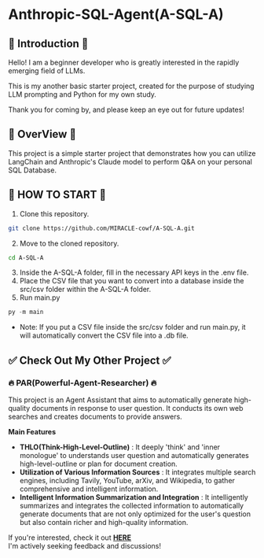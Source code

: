# Anthropic-SQL-Agent(A-SQL-A)

## 👋 Introduction 👋  
Hello! I am a beginner developer who is greatly interested in the rapidly emerging field of LLMs.

This is my another basic starter project, created for the purpose of studying LLM prompting and Python for my own study.

Thank you for coming by, and please keep an eye out for future updates!

## 🌠 OverView 🌠
This project is a simple starter project that demonstrates how you can utilize LangChain and Anthropic's Claude model to perform Q&A on your personal SQL Database.

## 🚀 HOW TO START 🚀
1. Clone this repository.
```Bash
git clone https://github.com/MIRACLE-cowf/A-SQL-A.git
```
2. Move to the cloned repository.
```Bash
cd A-SQL-A
```
3. Inside the A-SQL-A folder, fill in the necessary API keys in the .env file.
4. Place the CSV file that you want to convert into a database inside the src/csv folder within the A-SQL-A folder.
5. Run main.py
```Python
py -m main
```
* Note: If you put a CSV file inside the src/csv folder and run main.py, it will automatically convert the CSV file into a .db file.

## ✅ Check Out My Other Project ✅
### 🔥 PAR(Powerful-Agent-Researcher) 🔥
This project is an Agent Assistant that aims to automatically generate high-quality documents in response to user question. It conducts its own web searches and creates documents to provide answers.  


**Main Features**
- **THLO(Think-High-Level-Outline)** : It deeply 'think' and 'inner monologue' to understands user question and automatically generates high-level-outline or plan for document creation.
- **Utilization of Various Information Sources** : It integrates multiple search engines, including Tavily, YouTube, arXiv, and Wikipedia, to gather comprehensive and intelligent information.
- **Intelligent Information Summarization and Integration** : It intelligently summarizes and integrates the collected information to automatically generate documents that are not only optimized for the user's question but also contain richer and high-quality information.

If you're interested, check it out **[HERE](https://github.com/MIRACLE-cowf/Powerful-Auto-Researcher)**  
I'm actively seeking feedback and discussions!